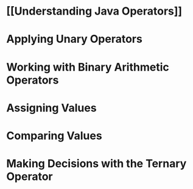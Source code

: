 # [[Understanding Java Operators]]
# Applying Unary Operators
# Working with Binary Arithmetic Operators
# Assigning Values
# Comparing Values
# Making Decisions with the Ternary Operator
